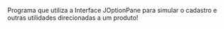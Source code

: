 Programa que utiliza a Interface JOptionPane para simular o cadastro e outras utilidades
direcionadas a um produto!

